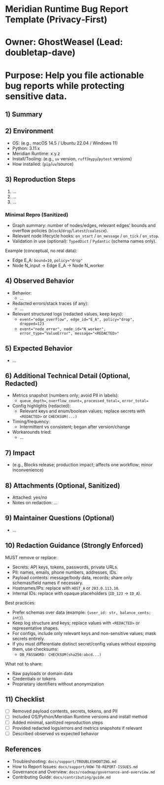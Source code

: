 # Meridian Runtime Bug Report Template (Privacy‑First)
# Owner: GhostWeasel (Lead: doubletap-dave)
# Purpose: Help you file actionable bug reports while protecting sensitive data.

## 1) Summary
<!-- 1–3 sentences describing the bug at a high level. Avoid payload contents and sensitive data. -->

## 2) Environment
<!-- Do NOT include secrets, tokens, or PII. -->
- OS: (e.g., macOS 14.5 / Ubuntu 22.04 / Windows 11)
- Python: 3.11.x
- Meridian Runtime: x.y.z
- Install/Tooling: (e.g., `uv` version, `ruff`/`mypy`/`pytest` versions)
- How installed: (`pip`/`uv`/source)

## 3) Reproduction Steps
<!-- Provide the smallest reproduction you can. Keep it sanitized—no payload contents. -->
1) …
2) …
3) …

### Minimal Repro (Sanitized)
<!-- Replace data with placeholders. Share shapes/schemas, not values. -->
- Graph summary: number of nodes/edges, relevant edges' bounds and overflow policies (`block`/`drop`/`latest`/`coalesce`).
- Relevant node lifecycle hooks: `on_start` / `on_message` / `on_tick` / `on_stop`.
- Validation in use (optional): `TypedDict` / `Pydantic` (schema names only).

Example (conceptual, no real data):
- Edge E_A: `bound=10`, `policy="drop"`
- Node N_input -> Edge E_A -> Node N_worker

## 4) Observed Behavior
<!-- What actually happened. Include redacted logs/errors. -->
- Behavior:
  - …
- Redacted errors/stack traces (if any):
  - …
- Relevant structured logs (redacted values, keep keys):
  - `event="edge_overflow", edge_id="E_A", policy="drop", dropped=123`
  - `event="node_error", node_id="N_worker", error_type="ValueError", message="<REDACTED>"`

## 5) Expected Behavior
<!-- What you expected to happen instead. Be specific. -->
- …

## 6) Additional Technical Detail (Optional, Redacted)
<!-- Keep it privacy‑safe. Never share payload contents, secrets, or PII. -->
- Metrics snapshot (numbers only; avoid PII in labels):
  - `queue_depth=`, `overflow_count=`, `processed_total=`, `error_total=`
- Config highlights (redacted):
  - Relevant keys and enum/boolean values; replace secrets with `<REDACTED>` or `CHECKSUM(...)`
- Timing/frequency:
  - Intermittent vs consistent; began after version/change
- Workarounds tried:
  - …

## 7) Impact
<!-- Who/what is affected? Severity? -->
- (e.g., Blocks release; production impact; affects one workflow; minor inconvenience)

## 8) Attachments (Optional, Sanitized)
<!-- If a diagnostics bundle is available, attach the sanitized archive.
     Until an automated collector exists, include a manual set of:
       - Environment details (no secrets)
       - Redacted logs (last 200–500 lines)
       - Topology snapshot (counts, bounds, overflow policies)
       - Minimal repro script (sanitized) -->
- Attached: yes/no
- Notes on redaction: …

## 9) Maintainer Questions (Optional)
<!-- If you have specific questions for maintainers, list them here. -->
- …

## 10) Redaction Guidance (Strongly Enforced)
MUST remove or replace:
- Secrets: API keys, tokens, passwords, private URLs.
- PII: names, emails, phone numbers, addresses, IDs.
- Payload contents: message/body data, records; share only schemas/field names if necessary.
- Hostnames/IPs: replace with `HOST_A` or `203.0.113.10`.
- Internal IDs: replace with opaque placeholders (`ID_123` → `ID_A`).

Best practices:
- Prefer schemas over data (example: `{user_id: str, balance_cents: int}`).
- Keep log structure and keys; replace values with `<REDACTED>` or representative shapes.
- For configs, include only relevant keys and non-sensitive values; mask secrets entirely.
- If you must differentiate distinct secret/config values without exposing them, use checksums:
  - `DB_PASSWORD: CHECKSUM(sha256:abcd...)`

What not to share:
- Raw payloads or domain data
- Credentials or tokens
- Proprietary identifiers without anonymization

## 11) Checklist
- [ ] Removed payload contents, secrets, tokens, and PII
- [ ] Included OS/Python/Meridian Runtime versions and install method
- [ ] Added minimal, sanitized reproduction steps
- [ ] Provided redacted logs/errors and metrics snapshots if relevant
- [ ] Described observed vs expected behavior

## References
- Troubleshooting: `docs/support/TROUBLESHOOTING.md`
- How to Report Issues: `docs/support/HOW-TO-REPORT-ISSUES.md`
- Governance and Overview: `docs/roadmap/governance-and-overview.md`
- Contributing Guide: `docs/contributing/guide.md`